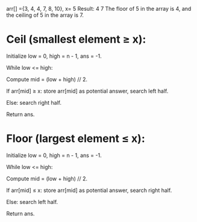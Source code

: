 arr[] ={3, 4, 4, 7, 8, 10}, x= 5
Result: 4 7
The floor of 5 in the array is 4, and the ceiling of 5 in the array is 7.


# Ceil (smallest element ≥ x):

Initialize low = 0, high = n - 1, ans = -1.

While low <= high:

Compute mid = (low + high) // 2.

If arr[mid] ≥ x: store arr[mid] as potential answer, search left half.

Else: search right half.

Return ans.

# Floor (largest element ≤ x):

Initialize low = 0, high = n - 1, ans = -1.

While low <= high:

Compute mid = (low + high) // 2.

If arr[mid] ≤ x: store arr[mid] as potential answer, search right half.

Else: search left half.

Return ans.

